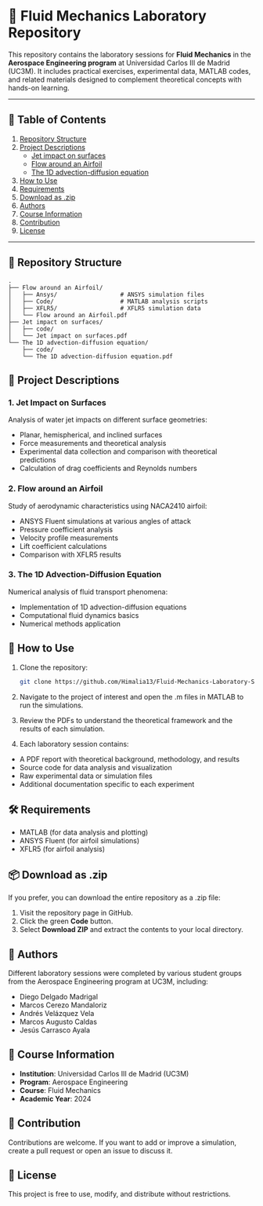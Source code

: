 # 🌊 Fluid Mechanics Laboratory Repository

This repository contains the laboratory sessions for **Fluid Mechanics** in the **Aerospace Engineering program** at Universidad Carlos III de Madrid (UC3M). It includes practical exercises, experimental data, MATLAB codes, and related materials designed to complement theoretical concepts with hands-on learning.

---

## 📑 Table of Contents
1. [Repository Structure](#-repository-structure)
2. [Project Descriptions](#-project-descriptions)
   - [Jet impact on surfaces](#1-jet-impact-on-surfaces)
   - [Flow around an Airfoil](#2-flow-around-an-Airfoil)
   - [The 1D advection-diffusion equation](#3-The-1D-advection-diffusion-equation)
3. [How to Use](#-how-to-use)
4. [Requirements](#%EF%B8%8F-requirements)
5. [Download as .zip](#-download-as-.zip)
6. [Authors](#-authors)
7. [Course Information](#-course-information)
8. [Contribution](#-contribution)
9. [License](#-license)

---

## 📁 Repository Structure

```
.
├── Flow around an Airfoil/
│   ├── Ansys/                  # ANSYS simulation files
│   ├── Code/                   # MATLAB analysis scripts
│   ├── XFLR5/                  # XFLR5 simulation data
│   └── Flow around an Airfoil.pdf
├── Jet impact on surfaces/
│   ├── code/
│   └── Jet impact on surfaces.pdf
└── The 1D advection-diffusion equation/
    ├── code/
    └── The 1D advection-diffusion equation.pdf
```

## 📂 Project Descriptions

### 1. Jet Impact on Surfaces
Analysis of water jet impacts on different surface geometries:
- Planar, hemispherical, and inclined surfaces
- Force measurements and theoretical analysis
- Experimental data collection and comparison with theoretical predictions
- Calculation of drag coefficients and Reynolds numbers

### 2. Flow around an Airfoil
Study of aerodynamic characteristics using NACA2410 airfoil:
- ANSYS Fluent simulations at various angles of attack
- Pressure coefficient analysis
- Velocity profile measurements
- Lift coefficient calculations
- Comparison with XFLR5 results

### 3. The 1D Advection-Diffusion Equation
Numerical analysis of fluid transport phenomena:
- Implementation of 1D advection-diffusion equations
- Computational fluid dynamics basics
- Numerical methods application

## 🚀 How to Use
1. Clone the repository:
   ```bash
   git clone https://github.com/Himalia13/Fluid-Mechanics-Laboratory-Sessions-from-Aerospace-Engineering-UC3M
   ```
2. Navigate to the project of interest and open the .m files in MATLAB to run the simulations.

3. Review the PDFs to understand the theoretical framework and the results of each simulation.

4. Each laboratory session contains:
- A PDF report with theoretical background, methodology, and results
- Source code for data analysis and visualization
- Raw experimental data or simulation files
- Additional documentation specific to each experiment

## 🛠️ Requirements

- MATLAB (for data analysis and plotting)
- ANSYS Fluent (for airfoil simulations)
- XFLR5 (for airfoil analysis)

## 📦 Download as .zip
If you prefer, you can download the entire repository as a .zip file:

1. Visit the repository page in GitHub.
2. Click the green **Code** button.
3. Select **Download ZIP** and extract the contents to your local directory.


## 👥 Authors

Different laboratory sessions were completed by various student groups from the Aerospace Engineering program at UC3M, including:
- Diego Delgado Madrigal
- Marcos Cerezo Mandaloriz
- Andrés Velázquez Vela
- Marcos Augusto Caldas
- Jesús Carrasco Ayala

## 📘 Course Information

- **Institution**: Universidad Carlos III de Madrid (UC3M)
- **Program**: Aerospace Engineering
- **Course**: Fluid Mechanics
- **Academic Year**: 2024

## 🤝 Contribution
Contributions are welcome. If you want to add or improve a simulation, create a pull request or open an issue to discuss it.

## 📄 License
This project is free to use, modify, and distribute without restrictions.

